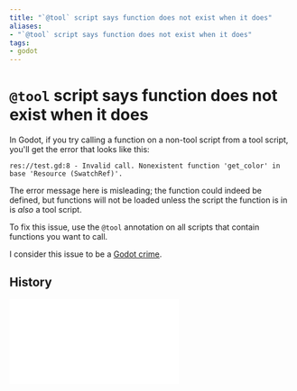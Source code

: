 ```yaml
---
title: "`@tool` script says function does not exist when it does"
aliases:
- "`@tool` script says function does not exist when it does"
tags:
- godot
---
```


# `@tool` script says function does not exist when it does

In Godot, if you try calling a function on a non-tool script from a tool script, you'll get the error that looks like this:

```
res://test.gd:8 - Invalid call. Nonexistent function 'get_color' in base 'Resource (SwatchRef)'.
```

The error message here is misleading; the function could indeed be defined, but functions will not be loaded unless the script the function is in is _also_ a tool script.

To fix this issue, use the `@tool` annotation on all scripts that contain functions you want to call.

I consider this issue to be a [Godot crime](godot-crimes.md).

## History

![202312120058](../entries/202312120058.md)
